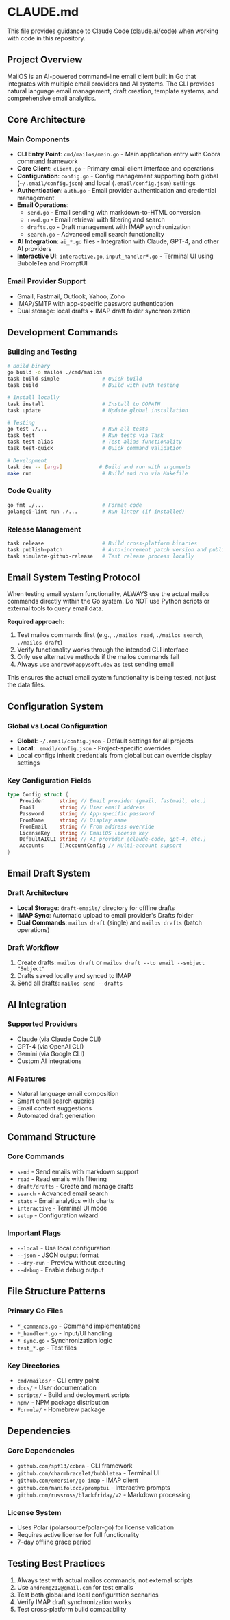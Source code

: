 # CLAUDE.md

This file provides guidance to Claude Code (claude.ai/code) when working with code in this repository.

## Project Overview

MailOS is an AI-powered command-line email client built in Go that integrates with multiple email providers and AI systems. The CLI provides natural language email management, draft creation, template systems, and comprehensive email analytics.

## Core Architecture

### Main Components
- **CLI Entry Point**: `cmd/mailos/main.go` - Main application entry with Cobra command framework
- **Core Client**: `client.go` - Primary email client interface and operations
- **Configuration**: `config.go` - Config management supporting both global (`~/.email/config.json`) and local (`.email/config.json`) settings
- **Authentication**: `auth.go` - Email provider authentication and credential management
- **Email Operations**: 
  - `send.go` - Email sending with markdown-to-HTML conversion
  - `read.go` - Email retrieval with filtering and search
  - `drafts.go` - Draft management with IMAP synchronization
  - `search.go` - Advanced email search functionality
- **AI Integration**: `ai_*.go` files - Integration with Claude, GPT-4, and other AI providers
- **Interactive UI**: `interactive.go`, `input_handler*.go` - Terminal UI using BubbleTea and PromptUI

### Email Provider Support
- Gmail, Fastmail, Outlook, Yahoo, Zoho
- IMAP/SMTP with app-specific password authentication
- Dual storage: local drafts + IMAP draft folder synchronization

## Development Commands

### Building and Testing
```bash
# Build binary
go build -o mailos ./cmd/mailos
task build-simple              # Quick build
task build                     # Build with auth testing

# Install locally
task install                   # Install to GOPATH
task update                    # Update global installation

# Testing
go test ./...                  # Run all tests
task test                      # Run tests via Task
task test-alias                # Test alias functionality
task test-quick                # Quick command validation

# Development
task dev -- [args]            # Build and run with arguments
make run                       # Build and run via Makefile
```

### Code Quality
```bash
go fmt ./...                   # Format code
golangci-lint run ./...        # Run linter (if installed)
```

### Release Management
```bash
task release                   # Build cross-platform binaries
task publish-patch             # Auto-increment patch version and publish
task simulate-github-release   # Test release process locally
```

## Email System Testing Protocol

When testing email system functionality, ALWAYS use the actual mailos commands directly within the Go system. Do NOT use Python scripts or external tools to query email data. 

**Required approach:**
1. Test mailos commands first (e.g., `./mailos read`, `./mailos search`, `./mailos draft`)
2. Verify functionality works through the intended CLI interface
3. Only use alternative methods if the mailos commands fail
4. Always use `andrew@happysoft.dev` as test sending email

This ensures the actual email system functionality is being tested, not just the data files.

## Configuration System

### Global vs Local Configuration
- **Global**: `~/.email/config.json` - Default settings for all projects
- **Local**: `.email/config.json` - Project-specific overrides
- Local configs inherit credentials from global but can override display settings

### Key Configuration Fields
```go
type Config struct {
    Provider     string // Email provider (gmail, fastmail, etc.)
    Email        string // User email address
    Password     string // App-specific password
    FromName     string // Display name
    FromEmail    string // From address override
    LicenseKey   string // EmailOS license key
    DefaultAICLI string // AI provider (claude-code, gpt-4, etc.)
    Accounts     []AccountConfig // Multi-account support
}
```

## Email Draft System

### Draft Architecture
- **Local Storage**: `draft-emails/` directory for offline drafts
- **IMAP Sync**: Automatic upload to email provider's Drafts folder
- **Dual Commands**: `mailos draft` (single) and `mailos drafts` (batch operations)

### Draft Workflow
1. Create drafts: `mailos draft` or `mailos draft --to email --subject "Subject"`
2. Drafts saved locally and synced to IMAP
3. Send all drafts: `mailos send --drafts`

## AI Integration

### Supported Providers
- Claude (via Claude Code CLI)
- GPT-4 (via OpenAI CLI)
- Gemini (via Google CLI)
- Custom AI integrations

### AI Features
- Natural language email composition
- Smart email search queries
- Email content suggestions
- Automated draft generation

## Command Structure

### Core Commands
- `send` - Send emails with markdown support
- `read` - Read emails with filtering
- `draft/drafts` - Create and manage drafts
- `search` - Advanced email search
- `stats` - Email analytics with charts
- `interactive` - Terminal UI mode
- `setup` - Configuration wizard

### Important Flags
- `--local` - Use local configuration
- `--json` - JSON output format
- `--dry-run` - Preview without executing
- `--debug` - Enable debug output

## File Structure Patterns

### Primary Go Files
- `*_commands.go` - Command implementations
- `*_handler*.go` - Input/UI handling
- `*_sync.go` - Synchronization logic
- `test_*.go` - Test files

### Key Directories
- `cmd/mailos/` - CLI entry point
- `docs/` - User documentation
- `scripts/` - Build and deployment scripts
- `npm/` - NPM package distribution
- `Formula/` - Homebrew package

## Dependencies

### Core Dependencies
- `github.com/spf13/cobra` - CLI framework
- `github.com/charmbracelet/bubbletea` - Terminal UI
- `github.com/emersion/go-imap` - IMAP client
- `github.com/manifoldco/promptui` - Interactive prompts
- `github.com/russross/blackfriday/v2` - Markdown processing

### License System
- Uses Polar (polarsource/polar-go) for license validation
- Requires active license for full functionality
- 7-day offline grace period

## Testing Best Practices

1. Always test with actual mailos commands, not external scripts
2. Use `andremg212@gmail.com` for test emails
3. Test both global and local configuration scenarios
4. Verify IMAP draft synchronization works
5. Test cross-platform build compatibility